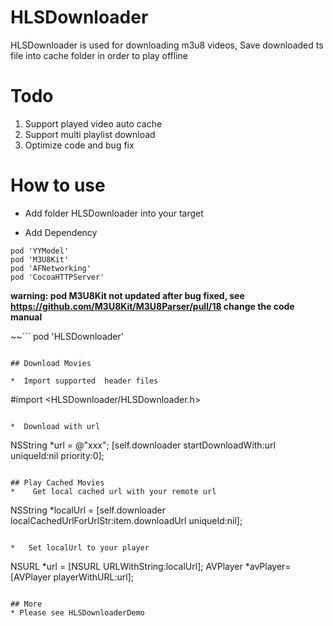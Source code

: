 # HLSDownloader

HLSDownloader is used for downloading m3u8 videos, Save downloaded ts file into cache folder in order to play offline

# Todo
1. Support played video auto cache
2. Support multi playlist download 
3. Optimize code and bug fix

# How to use

*  Add folder HLSDownloader into your target

* Add Dependency 

```  
pod 'YYModel'
pod 'M3U8Kit'
pod 'AFNetworking'
pod 'CocoaHTTPServer'
```
**warning: pod M3U8Kit  not updated after bug fixed, see https://github.com/M3U8Kit/M3U8Parser/pull/18 change the code manual**

~~```
pod 'HLSDownloader'
```~~

## Download Movies

*  Import supported  header files

```
#import <HLSDownloader/HLSDownloader.h>
```

*  Download with url

```
NSString *url = @"xxx";
[self.downloader startDownloadWith:url uniqueId:nil priority:0];
```

## Play Cached Movies
*    Get local cached url with your remote url

```    
NSString *localUrl = [self.downloader localCachedUrlForUrlStr:item.downloadUrl uniqueId:nil];
```

*   Set localUrl to your player

```
NSURL *url = [NSURL URLWithString:localUrl];
AVPlayer *avPlayer= [AVPlayer playerWithURL:url];
```

## More
* Please see HLSDownloaderDemo


